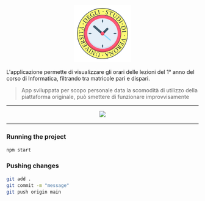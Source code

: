<p align="center">
 <img src="https://github.com/ImAxel0/UniVrOrari-Informatica/blob/main/assets/images/UniVrOrari-Informatica.png?raw=true" width="150" height="150" />
</p>

L'applicazione permette di visualizzare gli orari delle lezioni del 1° anno del corso di Informatica, filtrando tra matricole pari e dispari.

> App sviluppata per scopo personale data la scomodità di utilizzo della piattaforma originale, può smettere di funzionare improvvisamente

---

<p align="center">
<img src="https://i.imgur.com/pHhW9nu.jpeg" width="400" />
</p>

---

### Running the project

```bash
npm start
```

### Pushing changes

```bash
git add .
git commit -m "message"
git push origin main
```
